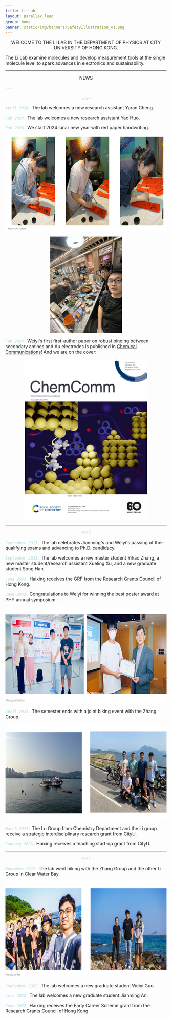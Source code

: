 ```yaml
---
title: Li Lab
layout: parallax_lead
group: home
banner: static/img/banners/SafetyIllustration_v1.png
---
```


<p align="center">WELCOME TO THE LI LAB IN THE DEPARTMENT OF PHYSICS AT CITY UNIVERSITY OF HONG KONG.
</p>

The Li Lab examine molecules and develop measurement tools at the single molecule level to spark advances in electronics and sustainability.

---
<p align="center"> NEWS </p>
---


<p align="center"><code style="color : lightblue"> 2024 </code></p>

*<code style="color : lightblue">April 2024.</code>*
The lab welcomes a new research assistant Yaran Cheng.

*<code style="color : lightblue">Feb 2024.</code>*
The lab welcomes a new research assistant Yao Huo.

*<code style="color : lightblue">Feb 2024.</code>*
We start 2024 lunar new year with red paper handwriting.
<p align="center">
    <img height="300px" src="static/img/news/2024.02CNY.jpg" alt="2024 CNY">
</p>

<p align="center">
    <img height="300px" src="static/img/news/2024.04CNYlunch.jpg" alt="2024 CNY lunch">
</p>

*<code style="color : lightblue">Feb 2024.</code>*
Weiyi's first first-author paper on robust binding between secondary amines and Au electrodes is published in [Chemical Communications](https://pubs.rsc.org/en/content/articlelanding/2024/cc/d3cc04284g)! And we are on the cover:
<p align="center">
    <img height="500px" src="static/img/news/2024.chemcommcover.tiff" alt="2024 chemcommcover">
</p>

---
<p align="center"><code style="color : lightblue"> 2023 </code></p>

*<code style="color : lightblue">September 2023.</code>*
The lab celebrates Jianming's and Weiyi's passing of their qualifying exams and advancing to Ph.D. candidacy.

*<code style="color : lightblue">September 2023.</code>*
The lab welcomes a new master student Yihao Zhang, a new master student/research assistant Xueling Xu, and a new graduate student Song Han.

*<code style="color : lightblue">June 2023.</code>*
Haixing receives the GRF from the Research Grants Council of Hong Kong.

*<code style="color : lightblue">June 2023.</code>*
Congratulations to Weiyi for winning the best poster award at PHY annual symposium.

<p align="center">
    <img height="300px" src="static/img/news/2023.06poster.jpg" alt="2023 June poster">
</p>

*<code style="color : lightblue">April 2023.</code>*
The semester ends with a joint biking event with the Zhang Group.

<p align="center">
    <img height="300px" src="static/img/news/2023.04biking.jpg" alt="2023 Mar biking">
</p>

*<code style="color : lightblue">March 2023.</code>*
The Lu Group from Chemistry Department and the Li group receive a strategic interdisciplinary research grant from CityU.

*<code style="color : lightblue">January 2023.</code>*
Haixing receives a teaching start-up grant from CityU.

---
<p align="center"><code style="color : lightblue"> 2022 </code></p>


*<code style="color : lightblue">November 2022.</code>*
The lab went hiking with the Zhang Group and the other Li Group in Clear Water Bay.

<p align="center">
    <img height="300px" src="static/img/news/2022.11hiking.jpg" alt="2022 Nov hiking">
</p>


*<code style="color : lightblue">September 2022.</code>*
The lab welcomes a new graduate student Weiyi Guo.


*<code style="color : lightblue">July 2022.</code>*
The lab welcomes a new graduate student Jianming An.


*<code style="color : lightblue">June 2022.</code>*
Haixing receives the Early Career Scheme grant from the Research Grants Council of Hong Kong.
